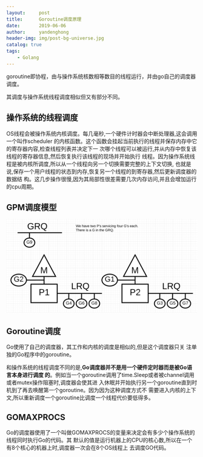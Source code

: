 ```yaml
---
layout:     post
title:      Goroutine调度原理
date:       2019-06-06
author:     yandenghong
header-img: img/post-bg-universe.jpg
catalog: true
tags:
    - Golang
---
```


goroutine即协程，由与操作系统核数相等数目的线程运行，并由go自己的调度器调度。

其调度与操作系统线程调度相似但又有部分不同。

## 操作系统的线程调度

OS线程会被操作系统内核调度。每几毫秒,一个硬件计时器会中断处理器,这会调用一个叫作scheduler
的内核函数。这个函数会挂起当前执行的线程并保存内存中它的寄存器内容,检查线程列表并决定下一
次哪个线程可以被运行,并从内存中恢复该线程的寄存器信息,然后恢复执行该线程的现场并开始执行
线程。因为操作系统线程是被内核所调度,所以从一个线程向另一个切换需要完整的上下文切换,
也就是说,保存一个用户线程的状态到内存,恢复另一个线程的到寄存器,然后更新调度器的数据结
构。这几步操作很慢,因为其局部性很差需要几次内存访问,并且会增加运行的cpu周期。

## GPM调度模型
![](/img/GPM.png)

## Goroutine调度
Go使用了自己的调度器，其工作和内核的调度是相似的,但是这个调度器只关
注单独的Go程序中的goroutine。

和操作系统的线程调度不同的是,**Go调度器并不是用一个硬件定时器而是被Go语言本身进行调度
的**。例如当一个goroutine调用了time.Sleep或者被channel调用或者mutex操作阻塞时,调度器会使其进
入休眠并开始执行另一个goroutine直到时机到了再去唤醒第一个goroutine。因为因为这种调度方式不
需要进入内核的上下文,所以重新调度一个goroutine比调度一个线程代价要低得多。

## GOMAXPROCS
Go的调度器使用了一个叫做GOMAXPROCS的变量来决定会有多少个操作系统的线程同时执行Go的代码。其
默认的值是运行机器上的CPU的核心数,所以在一个有8个核心的机器上时,调度器一次会在8个OS线程上
去调度GO代码。
